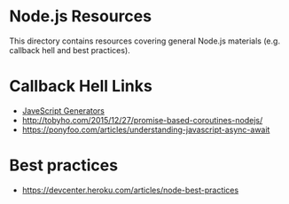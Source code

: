 # Node.js Resources
This directory contains resources covering general Node.js materials (e.g. callback hell and best practices).

# Callback Hell Links
* [JaveScript Generators](https://davidwalsh.name/async-generators)
* http://tobyho.com/2015/12/27/promise-based-coroutines-nodejs/
* https://ponyfoo.com/articles/understanding-javascript-async-await

# Best practices
* https://devcenter.heroku.com/articles/node-best-practices
